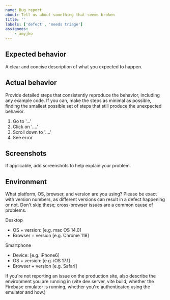 ```yaml
---
name: Bug report
about: Tell us about something that seems broken
title: ''
labels: ['defect', 'needs triage']
assignees:
    - amyjko
---
```


## Expected behavior

A clear and concise description of what you expected to happen.

## Actual behavior

Provide detailed steps that consistently reproduce the behavior, including any example code. If you can, make the steps as minimal as possible, finding the smallest possible set of steps that still produce the unexpected behavior.

1. Go to '...'
2. Click on '....'
3. Scroll down to '....'
4. See error

## Screenshots

If applicable, add screenshots to help explain your problem.

## Environment

What platform, OS, browser, and version are you using? Please be exact with version numbers, as different versions can result in a defect happening or not. Don't skip these; cross-browser issues are a common cause of problems.

Desktop

-   OS + version: [e.g. mac OS 14.0]
-   Browser + version [e.g. Chrome 118]

Smartphone

-   Device: [e.g. iPhone6]
-   OS + version: [e.g. iOS 17.1]
-   Browser + version [e.g. Safari]

If you're not reporting an issue on the production site, also describe the environment you are running in (vite dev server, vite build, whether the Firebase emulator is running, whether you're authenticated using the emulator and how.)
